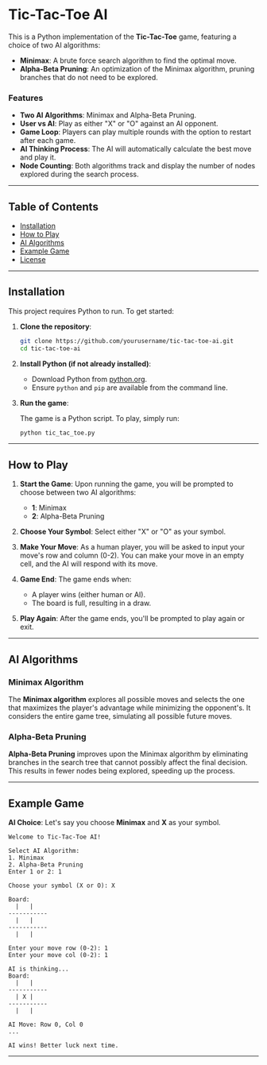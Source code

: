 # Tic-Tac-Toe AI

This is a Python implementation of the **Tic-Tac-Toe** game, featuring a choice of two AI algorithms:

- **Minimax**: A brute force search algorithm to find the optimal move.
- **Alpha-Beta Pruning**: An optimization of the Minimax algorithm, pruning branches that do not need to be explored.

### Features

- **Two AI Algorithms**: Minimax and Alpha-Beta Pruning.
- **User vs AI**: Play as either "X" or "O" against an AI opponent.
- **Game Loop**: Players can play multiple rounds with the option to restart after each game.
- **AI Thinking Process**: The AI will automatically calculate the best move and play it.
- **Node Counting**: Both algorithms track and display the number of nodes explored during the search process.

---

## Table of Contents

- [Installation](#installation)
- [How to Play](#how-to-play)
- [AI Algorithms](#ai-algorithms)
- [Example Game](#example-game)
- [License](#license)

---

## Installation

This project requires Python to run. To get started:

1. **Clone the repository**:

   ```bash
   git clone https://github.com/yourusername/tic-tac-toe-ai.git
   cd tic-tac-toe-ai
   ```

2. **Install Python (if not already installed)**:

   - Download Python from [python.org](https://www.python.org/downloads/).
   - Ensure `python` and `pip` are available from the command line.

3. **Run the game**:

   The game is a Python script. To play, simply run:

   ```bash
   python tic_tac_toe.py
   ```

---

## How to Play

1. **Start the Game**: Upon running the game, you will be prompted to choose between two AI algorithms:
    - **1**: Minimax
    - **2**: Alpha-Beta Pruning

2. **Choose Your Symbol**: Select either "X" or "O" as your symbol.

3. **Make Your Move**: As a human player, you will be asked to input your move's row and column (0-2). You can make your move in an empty cell, and the AI will respond with its move.

4. **Game End**: The game ends when:
    - A player wins (either human or AI).
    - The board is full, resulting in a draw.

5. **Play Again**: After the game ends, you'll be prompted to play again or exit.

---

## AI Algorithms

### Minimax Algorithm

The **Minimax algorithm** explores all possible moves and selects the one that maximizes the player's advantage while minimizing the opponent's. It considers the entire game tree, simulating all possible future moves.

### Alpha-Beta Pruning

**Alpha-Beta Pruning** improves upon the Minimax algorithm by eliminating branches in the search tree that cannot possibly affect the final decision. This results in fewer nodes being explored, speeding up the process.

---

## Example Game

**AI Choice**: Let's say you choose **Minimax** and **X** as your symbol.

```
Welcome to Tic-Tac-Toe AI!

Select AI Algorithm:
1. Minimax
2. Alpha-Beta Pruning
Enter 1 or 2: 1

Choose your symbol (X or O): X

Board:
  |   |   
-----------
  |   |   
-----------
  |   |   

Enter your move row (0-2): 1
Enter your move col (0-2): 1

AI is thinking...
Board:
  |   |   
-----------
  | X |   
-----------
  |   |   

AI Move: Row 0, Col 0
...

AI wins! Better luck next time.
```

---
